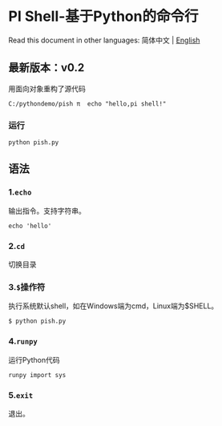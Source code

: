 # PI Shell-基于Python的命令行
  
Read this document in other languages:   简体中文 | [English](/README-en.md)
  
## 最新版本：v0.2
  用面向对象重构了源代码

```shell
C:/pythondemo/pish π  echo "hello,pi shell!"
```

### 运行
```shell
python pish.py
```
  
## 语法
### 1.`echo`
输出指令。支持字符串。
```shell
echo 'hello'
```
### 2.`cd`
切换目录

### 3.`$`操作符
执行系统默认shell，如在Windows端为cmd，Linux端为$SHELL。
```shell
$ python pish.py
```
### 4.`runpy`
运行Python代码
```
runpy import sys
```
### 5.`exit`
退出。


   	




